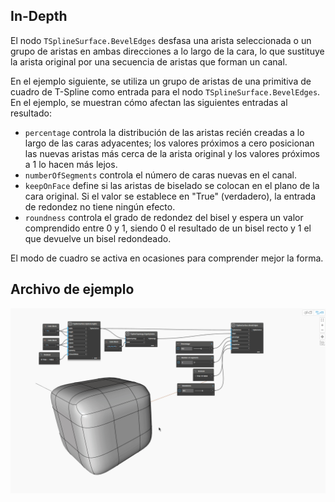 ## In-Depth
El nodo `TSplineSurface.BevelEdges` desfasa una arista seleccionada o un grupo de aristas en ambas direcciones a lo largo de la cara, lo que sustituye la arista original por una secuencia de aristas que forman un canal.

En el ejemplo siguiente, se utiliza un grupo de aristas de una primitiva de cuadro de T-Spline como entrada para el nodo `TSplineSurface.BevelEdges`. En el ejemplo, se muestran cómo afectan las siguientes entradas al resultado:
- `percentage` controla la distribución de las aristas recién creadas a lo largo de las caras adyacentes; los valores próximos a cero posicionan las nuevas aristas más cerca de la arista original y los valores próximos a 1 lo hacen más lejos.
- `numberOfSegments` controla el número de caras nuevas en el canal.
- `keepOnFace` define si las aristas de biselado se colocan en el plano de la cara original. Si el valor se establece en "True" (verdadero), la entrada de redondez no tiene ningún efecto.
- `roundness` controla el grado de redondez del bisel y espera un valor comprendido entre 0 y 1, siendo 0 el resultado de un bisel recto y 1 el que devuelve un bisel redondeado.

El modo de cuadro se activa en ocasiones para comprender mejor la forma.


## Archivo de ejemplo

![Example](./Autodesk.DesignScript.Geometry.TSpline.TSplineSurface.BevelEdges_img.gif)
